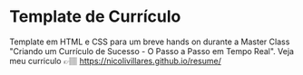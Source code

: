 # Template de Currículo 

Template em HTML e CSS para um breve hands on durante a Master Class "Criando um Currículo de Sucesso - O Passo a Passo em Tempo Real".
Veja meu curriculo 👉🏽
https://nicolivillares.github.io/resume/
